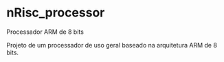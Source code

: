 # nRisc_processor
Processador ARM de 8 bits

Projeto de um processador de uso geral baseado na arquitetura ARM de 8 bits.

